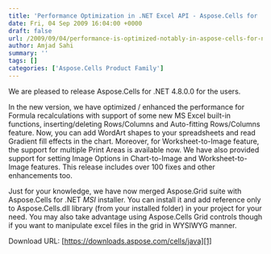 ```yaml
---
title: 'Performance Optimization in .NET Excel API - Aspose.Cells for .NET 4.8.0.0'
date: Fri, 04 Sep 2009 16:04:00 +0000
draft: false
url: /2009/09/04/performance-is-optimized-notably-in-aspose-cells-for-net-4-8-0-0/
author: Amjad Sahi
summary: ''
tags: []
categories: ['Aspose.Cells Product Family']
---
```


We are pleased to release Aspose.Cells for .NET 4.8.0.0 for the users.

In the new version, we have optimized / enhanced the performance for Formula recalculations with support of some new MS Excel built-in functions, inserting/deleting Rows/Columns and Auto-fitting Rows/Columns feature. Now, you can add WordArt shapes to your spreadsheets and read Gradient fill effects in the chart. Moreover, for Worksheet-to-Image feature, the support for multiple Print Areas is available now. We have also provided support for setting Image Options in Chart-to-Image and Worksheet-to-Image features. This release includes over 100 fixes and other enhancements too.

Just for your knowledge, we have now merged Aspose.Grid suite with Aspose.Cells for .NET _MSI_ installer. You can install it and add reference only to Aspose.Cells.dll library (from your installed folder) in your project for your need. You may also take advantage using Aspose.Cells Grid controls though if you want to manipulate excel files in the grid in WYSIWYG manner.

Download URL: [https://downloads.aspose.com/cells/java][1]




[1]: https://downloads.aspose.com/cells/java




